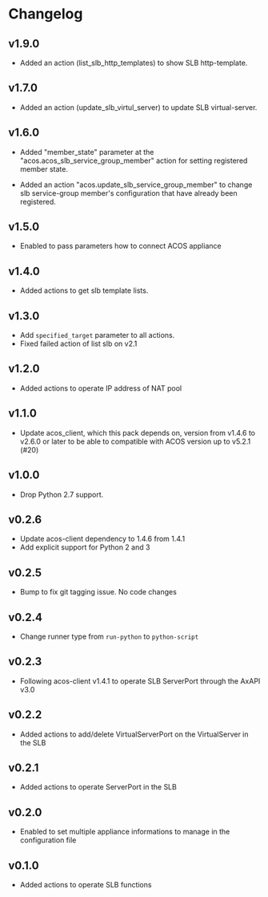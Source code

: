 # Changelog

## v1.9.0
* Added an action (list_slb_http_templates) to show SLB http-template.

## v1.7.0
* Added an action (update_slb_virtul_server) to update SLB virtual-server.

## v1.6.0

* Added "member_state" parameter at the "acos.acos_slb_service_group_member" action
  for setting registered member state.

* Added an action "acos.update_slb_service_group_member" to change slb service-group
  member's configuration that have already been registered.

## v1.5.0

* Enabled to pass parameters how to connect ACOS appliance

## v1.4.0

* Added actions to get slb template lists.

## v1.3.0

* Add `specified_target` parameter to all actions.
* Fixed failed action of list slb on v2.1

## v1.2.0

* Added actions to operate IP address of NAT pool

## v1.1.0

* Update acos_client, which this pack depends on, version from v1.4.6 to v2.6.0
  or later to be able to compatible with ACOS version up to v5.2.1 (#20)

## v1.0.0

* Drop Python 2.7 support.

## v0.2.6

* Update acos-client dependency to 1.4.6 from 1.4.1
* Add explicit support for Python 2 and 3

## v0.2.5

* Bump to fix git tagging issue. No code changes

## v0.2.4

* Change runner type  from `run-python` to `python-script`

## v0.2.3

* Following acos-client v1.4.1 to operate SLB ServerPort through the AxAPI v3.0

## v0.2.2

* Added actions to add/delete VirtualServerPort on the VirtualServer in the SLB

## v0.2.1

* Added actions to operate ServerPort in the SLB

## v0.2.0

* Enabled to set multiple appliance informations to manage in the configuration file

## v0.1.0

* Added actions to operate SLB functions
